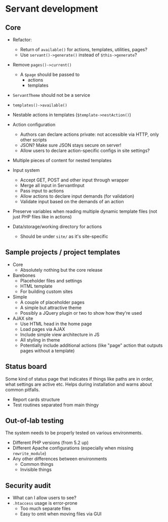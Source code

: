 
# Servant development

## Core

- Refactor:
	- Return of `available()` for actions, templates, utilities, pages?
	- Use `servant()->generate()` instead of `$this->generate`?

- Remove `pages()->current()`
	- A `$page` should be passed to
		- actions
		- templates
- `ServantTheme` should not be a service
- `templates()->available()`
- Nestable actions in templates (`$template->nestAction()`)
- Action configuration
	- Authors can declare actions private: not accessible via HTTP, only other scripts
	- JSON? Make sure JSON stays secure on server!
	- Allow users to declare action-specific configs in site settings?
- Multiple pieces of content for nested templates
- Input system
	- Accept GET, POST and other input through wrapper
	- Merge all input in ServantInput
	- Pass input to actions
	- Allow actions to declare input demands (for validation)
	- Validate input based on the demands of an action
- Preserve variables when reading multiple dynamic template files (not just PHP files like in actions)
- Data/storage/working directory for actions
	- Should be under `site/` as it's site-specific



## Sample projects / project templates

- Core
	- Absolutely nothing but the core release
- Barebones
	- Placeholder files and settings
	- HTML template
	- For building custom sites
- Simple
	- A couple of placeholder pages
	- A simple but attractive theme
	- Possibly a JQuery plugin or two to show how they're used
- AJAX site
	- Use HTML head in the home page
	- Load pages via AJAX
	- Include simple view architecture in JS
	- All styling in theme
	- Potentially include additional actions (like "page" action that outputs pages without a template)



## Status board

Some kind of status page that indicates if things like paths are in order, what settings are active etc. Helps during installation and warns about common pitfalls.

- Report cards structure
- Test routines separated from main thingy



## Out-of-lab testing

The system needs to be properly tested on various environments.

- Different PHP versions (from 5.2 up)
- Different Apache configurations (especially when missing `rewrite_module`)
- Any other differences between environments
	- Common things
	- Invisible things



## Security audit

- What can I allow users to see?
- `.htaccess` usage is error-prone
	- Too much separate files
	- Easy to omit when moving files via GUI
